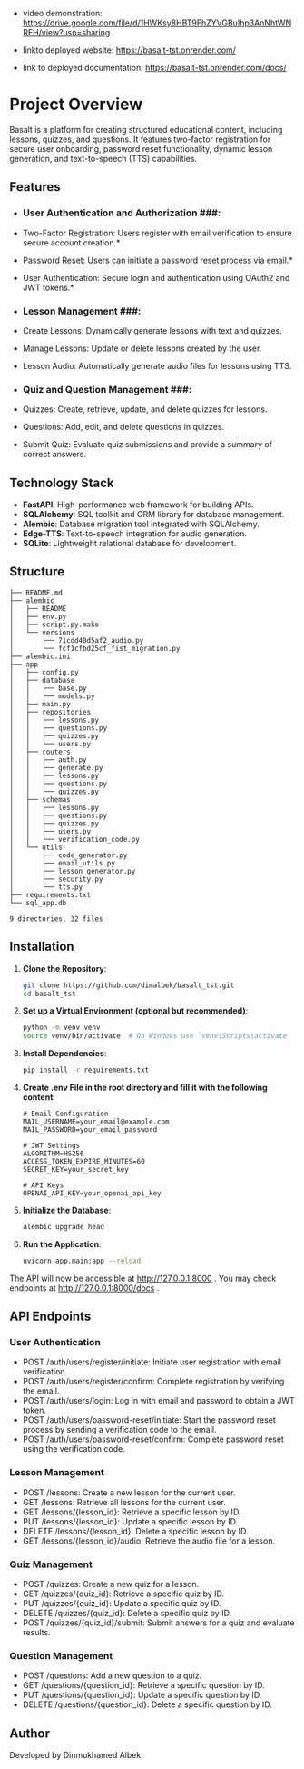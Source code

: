 - video demonstration: https://drive.google.com/file/d/1HWKsy8HBT9FhZYVGBuIhp3AnNhtWNRFH/view?usp=sharing

- linkto deployed website: https://basalt-tst.onrender.com/

- link to deployed documentation: https://basalt-tst.onrender.com/docs/

# **Project Overview**
Basalt is a platform for creating structured educational content, including lessons, quizzes, and questions. It features two-factor registration for secure user onboarding, password reset functionality, dynamic lesson generation, and text-to-speech (TTS) capabilities.

## **Features**

- ### **User Authentication and Authorization** ###:
- Two-Factor Registration: Users register with email verification to ensure secure account creation.*
- Password Reset: Users can initiate a password reset process via email.*
- User Authentication: Secure login and authentication using OAuth2 and JWT tokens.*
  
- ### **Lesson Management** ###: 
- Create Lessons: Dynamically generate lessons with text and quizzes.
- Manage Lessons: Update or delete lessons created by the user.
- Lesson Audio: Automatically generate audio files for lessons using TTS.

- ### **Quiz and Question Management** ###:
- Quizzes: Create, retrieve, update, and delete quizzes for lessons.
- Questions: Add, edit, and delete questions in quizzes.
- Submit Quiz: Evaluate quiz submissions and provide a summary of correct answers.

## **Technology Stack**

- **FastAPI**: High-performance web framework for building APIs.
- **SQLAlchemy**: SQL toolkit and ORM library for database management.
- **Alembic**: Database migration tool integrated with SQLAlchemy.
- **Edge-TTS**: Text-to-speech integration for audio generation.
- **SQLite**: Lightweight relational database for development.


## **Structure**
```
├── README.md
├── alembic
│   ├── README
│   ├── env.py
│   ├── script.py.mako
│   └── versions
│       ├── 71cdd40d5af2_audio.py
│       └── fcf1cfbd25cf_fist_migration.py
├── alembic.ini
├── app
│   ├── config.py
│   ├── database
│   │   ├── base.py
│   │   └── models.py
│   ├── main.py
│   ├── repositories
│   │   ├── lessons.py
│   │   ├── questions.py
│   │   ├── quizzes.py
│   │   └── users.py
│   ├── routers
│   │   ├── auth.py
│   │   ├── generate.py
│   │   ├── lessons.py
│   │   ├── questions.py
│   │   └── quizzes.py
│   ├── schemas
│   │   ├── lessons.py
│   │   ├── questions.py
│   │   ├── quizzes.py
│   │   ├── users.py
│   │   └── verification_code.py
│   └── utils
│       ├── code_generator.py
│       ├── email_utils.py
│       ├── lesson_generator.py
│       ├── security.py
│       └── tts.py
├── requirements.txt
└── sql_app.db

9 directories, 32 files
```


## **Installation**

1. **Clone the Repository**:
    ```bash
    git clone https://github.com/dimalbek/basalt_tst.git
    cd basalt_tst
    ```

2. **Set up a Virtual Environment (optional but recommended)**:
    ```bash
    python -m venv venv
    source venv/bin/activate  # On Windows use `venv\Scripts\activate
    ```

3. **Install Dependencies**:
    ```bash
    pip install -r requirements.txt
    ```


4. **Create .env File in the root directory and fill it with the following content**:
    ```
    # Email Configuration
    MAIL_USERNAME=your_email@example.com
    MAIL_PASSWORD=your_email_password

    # JWT Settings
    ALGORITHM=HS256
    ACCESS_TOKEN_EXPIRE_MINUTES=60
    SECRET_KEY=your_secret_key

    # API Keys
    OPENAI_API_KEY=your_openai_api_key
    ```

5. **Initialize the Database**:
    ```bash
    alembic upgrade head
    ```

6. **Run the Application**:
    ```bash
    uvicorn app.main:app --reload
    ```

The API will now be accessible at http://127.0.0.1:8000 .
You may check endpoints at http://127.0.0.1:8000/docs .

## **API Endpoints**
### User Authentication ###

- POST /auth/users/register/initiate: Initiate user registration with email verification.
- POST /auth/users/register/confirm: Complete registration by verifying the email.
- POST /auth/users/login: Log in with email and password to obtain a JWT token.
- POST /auth/users/password-reset/initiate: Start the password reset process by sending a verification code to the email.
- POST /auth/users/password-reset/confirm: Complete password reset using the verification code.

### Lesson Management ###

- POST /lessons: Create a new lesson for the current user.
- GET /lessons: Retrieve all lessons for the current user.
- GET /lessons/{lesson_id}: Retrieve a specific lesson by ID.
- PUT /lessons/{lesson_id}: Update a specific lesson by ID.
- DELETE /lessons/{lesson_id}: Delete a specific lesson by ID.
- GET /lessons/{lesson_id}/audio: Retrieve the audio file for a lesson.

### Quiz Management ###

- POST /quizzes: Create a new quiz for a lesson.
- GET /quizzes/{quiz_id}: Retrieve a specific quiz by ID.
- PUT /quizzes/{quiz_id}: Update a specific quiz by ID.
- DELETE /quizzes/{quiz_id}: Delete a specific quiz by ID.
- POST /quizzes/{quiz_id}/submit: Submit answers for a quiz and evaluate results.

### Question Management ###

- POST /questions: Add a new question to a quiz.
- GET /questions/{question_id}: Retrieve a specific question by ID.
- PUT /questions/{question_id}: Update a specific question by ID.
- DELETE /questions/{question_id}: Delete a specific question by ID.

## Author ##
Developed by Dinmukhamed Albek.
